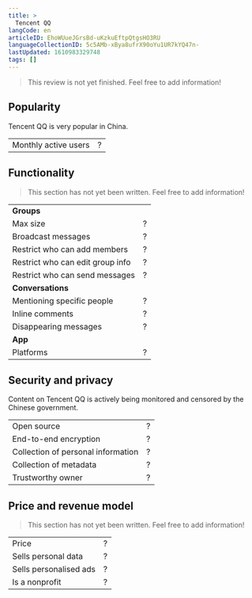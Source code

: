 ```yaml
---
title: >
  Tencent QQ
langCode: en
articleID: EhoWUueJGrsBd-uKzkuEftpQtgsHO3RU
languageCollectionID: 5c5AMb-xBya8ufrX90oYu1UR7kYQ47n-
lastUpdated: 1610983329748
tags: []
---
```


> This review is not yet finished. Feel free to add information!

## **Popularity**

Tencent QQ is very popular in China.

<div><table><tbody><tr><td>Monthly active users</td><td>?</td></tr></tbody></table></div>

## **Functionality**

> This section has not yet been written. Feel free to add information!

<div><table><tbody><tr><td><strong>Groups</strong></td></tr><tr><td>Max size</td><td>?</td></tr><tr><td>Broadcast messages</td><td>?</td></tr><tr><td>Restrict who can add members</td><td>?</td></tr><tr><td>Restrict who can edit group info</td><td>?</td></tr><tr><td>Restrict who can send messages</td><td>?</td></tr><tr><td><strong>Conversations</strong></td></tr><tr><td>Mentioning specific people</td><td>?</td></tr><tr><td>Inline comments</td><td>?</td></tr><tr><td>Disappearing messages</td><td>?</td></tr><tr><td><strong>App</strong></td></tr><tr><td>Platforms</td><td>?</td></tr></tbody></table></div>

## **Security and privacy**

Content on Tencent QQ is actively being monitored and censored by the Chinese government.

<div><table><tbody><tr><td>Open source</td><td>?</td></tr><tr><td>End-to-end encryption</td><td>?</td></tr><tr><td>Collection of personal information</td><td>?</td></tr><tr><td>Collection of metadata</td><td>?</td></tr><tr><td>Trustworthy owner</td><td>?</td></tr></tbody></table></div>

## **Price and revenue model**

> This section has not yet been written. Feel free to add information!

<div><table><tbody><tr><td>Price</td><td>?</td></tr><tr><td>Sells personal data</td><td>?</td></tr><tr><td>Sells personalised ads</td><td>?</td></tr><tr><td>Is a nonprofit</td><td>?</td></tr></tbody></table></div>